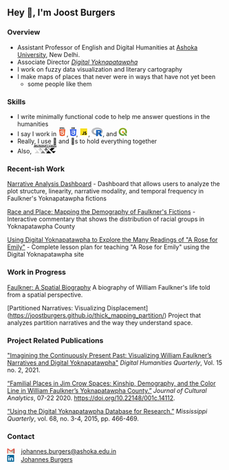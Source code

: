 ## Hey :wave:, I'm Joost Burgers

### Overview

- Assistant Professor of English and Digital Humanities at [Ashoka University](ashoka.edu.in), New Delhi. 
- Associate Director [*Digital Yoknapatawpha*](http://faulkner.iath.virginia.edu/)
- I work on fuzzy data visualization and literary cartography
- I make maps of places that never were in ways that have not yet been 
  - some people like them

### Skills
- I write minimally functional code to help me answer questions in the humanities
- I say I work in <img src="images/html5.svg" alt="html5" height="20px"/>, <img src="images/css3.svg" alt="css3" height="20px"/>, <img src="images/javascript.svg" alt="javascript" height="20px"/>, <img src="images/r.svg" alt="r" height="20px"/>, and <img src="images/qgis.svg" alt="qgis" height="20px"/>
- Really, I use 🧶 and 🧷s to hold everything together
- Also, <img src="images/excel_logo_2.jpg" alt="r" height="20px"/>

### Recent-ish Work

[Narrative Analysis Dashboard](http://faulkner.iath.virginia.edu/narrativeanalysis.html) - Dashboard that allows users to analyze the plot structure, linearity, narrative modality, and temporal frequency in Faulkner's Yoknapatawpha fictions

[Race and Place: Mapping the Demography of Faulkner's Fictions](http://faulkner.iath.virginia.edu/racial_demography/) - Interactive commentary that shows the distribution of racial groups in Yoknapatawpha County

[Using Digital Yoknapatawpha to Explore the Many Readings of "A Rose for Emily"](https://faulkner.drupal.shanti.virginia.edu/content/burgersrevideos) - Complete lesson plan for teaching "A Rose for Emily" using the Digital Yoknapatawpha site

### Work in Progress
[Faulkner: A Spatial Biography](https://joostburgers.github.io/FaulknerSpatialBiography/) A biography of William Faulkner's life told from a spatial perspective.

[Partitioned Narratives: Visualizing Displacement] (https://joostburgers.github.io/thick_mapping_partition/) Project that analyzes partition narratives and the way they understand space. 

### Project Related Publications
["Imagining the Continuously Present Past: Visualizing William Faulkner’s Narratives and Digital Yoknapatawpha"](http://digitalhumanities.org/dhq/vol/15/2/000548/000548.html) *Digital Humanities Quarterly*, Vol. 15 no. 2, 2021.

[“Familial Places in Jim Crow Spaces: Kinship, Demography, and the Color Line in William Faulkner’s 
Yoknapatawpha County.”](https://culturalanalytics.org/article/14112-familial-places-in-jim-crow-spaces-kinship-demography-and-the-color-line-in-william-faulkner-s-yoknapatawpha-county) *Journal of Cultural Analytics*, 07-22 2020. https://doi.org/10.22148/001c.14112.

[“Using the Digital Yoknapatawpha Database for Research.”](https://www.jstor.org/stable/26468044) *Mississippi Quarterly*, vol. 68, no. 3-4, 2015, pp. 466-469.

### Contact

<img src="images/gmail.svg" alt="gmail" height="12px"/>&nbsp;&nbsp;&nbsp; [johannes.burgers@ashoka.edu.in](johannes.burgers@ashoka.edu.in)  
<img src="images/linkedin.svg" alt="gmail" height="16px"/>&nbsp;&nbsp;&nbsp; [Johannes Burgers](https://www.linkedin.com/in/johannes-burgers-1356b1a1/)

<!--[![Top Langs](https://github-readme-stats.vercel.app/api/top-langs/?username=joostburgers)](https://github.com/joostburgers/github-readme-stats)-->
